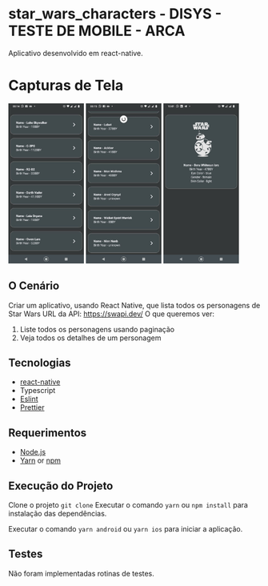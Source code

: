 # star_wars_characters - DISYS - TESTE DE MOBILE - ARCA

Aplicativo desenvolvido em react-native.

# Capturas de Tela

<img src="https://github.com/HeitorGonzaga/star_wars_characters/blob/main/screenshots/screen01.jpeg?raw=true" width="30%"></img> <img src="https://github.com/HeitorGonzaga/star_wars_characters/blob/main/screenshots/screen02.jpeg?raw=true" width="30%"></img> <img src="https://github.com/HeitorGonzaga/star_wars_characters/blob/main/screenshots/screen03.jpeg?raw=true" width="30%"></img> 


## O Cenário

Criar um aplicativo, usando React Native, que lista todos os personagens de Star Wars
URL da API: https://swapi.dev/
O que queremos ver:
1. Liste todos os personagens usando paginação
2. Veja todos os detalhes de um personagem

## Tecnologias

- [react-native](https://reactnative.dev/)
- Typescript
- [Eslint](https://eslint.org/)
- [Prettier](https://prettier.io/)

## Requerimentos

- [Node.js](https://nodejs.org/en/)
- [Yarn](https://classic.yarnpkg.com/) or [npm](https://www.npmjs.com/)

## Execução do Projeto

Clone o projeto `git clone`
Executar o comando `yarn` ou `npm install` para instalação das dependências.

Executar o comando `yarn android` ou `yarn ios` para iniciar a aplicação.

## Testes

Não foram implementadas rotinas de testes.